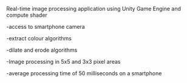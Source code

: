 Real-time image processing application using Unity Game Engine and compute shader 

-access to smartphone camera

-extract colour algorithms

-dilate and erode algorithms 

-Image processing in 5x5 and 3x3 pixel areas

-average processing time of 50 milliseconds on a smartphone
